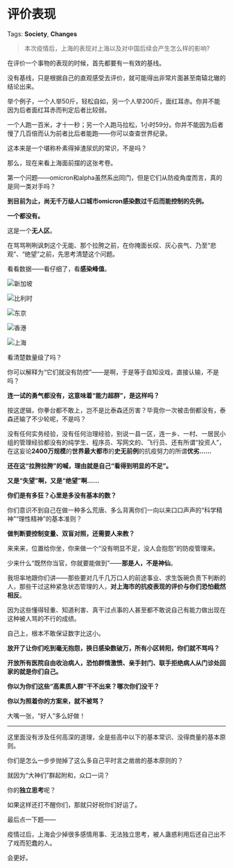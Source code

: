 # 评价表现

Tags: **Society**, **Changes**

> 本次疫情后，上海的表现对上海以及对中国后续会产生怎么样的影响?



在评价一个事物的表现的时候，首先都要有一有效的基线。

没有基线，只是根据自己的直观感受去评价，就可能得出非常片面甚至南辕北辙的结论出来。

举个例子，一个人举50斤，轻松自如，另一个人举200斤，面红耳赤。你并不能因为后者面红耳赤而判定后者比较弱。

一个人跑一百米，才十一秒；另一个人跑马拉松，1小时59分。你并不能因为后者慢了几百倍而认为前者比后者能跑——你可以查查世界纪录。

这本来是一个堪称朴素得掉渣尿炕的常识，不是吗？

那么，现在来看上海面前摆的这张考卷。

第一个问题——omicron和alpha虽然系出同门，但是它们从防疫角度而言，真的是同一类对手吗？

**到目前为止，尚无千万级人口城市omicron感染数过千后而能控制的先例。**

**一个都没有。**

这是一个**无人区**。

在骂骂咧咧讽刺这个无能、那个拉胯之前，在你掩面长叹、灰心丧气、乃至“悲观”、“绝望”之前，先思考清楚这个问题。

看看数据——看仔细了，看**感染峰值**。

![](https://picx.zhimg.com/50/v2-92ee824d7da9872b78b3eaad173926bc_720w.jpg?source=1940ef5c)新加坡

  


![](https://pic1.zhimg.com/50/v2-daf8edfe1ba27ea6ea19aae824983984_720w.jpg?source=1940ef5c)比利时

  


![](https://picx.zhimg.com/50/v2-c1eeb31a984627c1d75e013d7421e278_720w.jpg?source=1940ef5c)东京

  


![](https://pic1.zhimg.com/50/v2-68b0310c8110249a75d6a729824cea77_720w.jpg?source=1940ef5c)香港

  


![](https://pic1.zhimg.com/50/v2-71fed53bac3d4bc6b8dac9bbd2003efc_720w.jpg?source=1940ef5c)上海

看清楚数量级了吗？

你可以解释为“它们就没有防控”——是啊，于是等于自知没戏，直接认输，不是吗？

**连一试的勇气都没有，这意味着“能力超群”，是这样吗？**

按这逻辑，你拳台都不敢上，岂不是比泰森还厉害？毕竟你一次被击倒都没有，泰森还输了不少轮呢，不是吗？

  


没有任何实务经验，没有任何治理经验，别说一县一区，连一乡、一村、一居民小组的管理经验都没有的纯学生、程序员、写网文的、飞行员、还有所谓“投资人”，在这妄论**2400万规模**的**世界最大都市**的**史无前例**的抗疫努力的所谓**优劣……**

**还在这“拉胯拉胯”的喊，理由就是自己“看得到明显的不足”。**

**又是“失望”啊，又是“绝望”啊……**

**你们是有多狂？心里是多没有基本的数？**

你们意识不到自己在做一种多么荒唐、多么背离你们一向以来口口声声的“科学精神”“理性精神”的基本准则？

**做判断要控制变量、双盲对照，还需要人来教？**

  


来来来，位置给你坐，你来做一个“没有明显不足，没人会抱怨”的防疫管理来。

少来什么“既然你当官，你就要能做到”——**那是人，不是神仙**。

我坦率地跟你们讲——那些要对几千几万口人的前途事业、求生饭碗负责下判断的人，那些干过这种紧急状态管理的人，**对上海市的抗疫表现的评价与你们恐怕截然相反**。

因为这些懂得轻重、知道利害、真干过点事的人甚至都不敢说自己有能力做出现在这种被人骂的不行的成绩。

自己上，根本不敢保证数字比这小。

**放开了让你们吃到毫无抱怨，换日感染数破万，所有小区转阳，你们就不骂吗？**

**开放所有医院自由收治病人，恐怕群情激愤、亲手封门、联手拒绝病人从门诊处回家的就是你们自己。**

**你以为你们这些“高素质人群”干不出来？哪次你们没干？**

**你以为照着你的方案来，就不被骂？**

  


大嘴一张，“好人”多么好做！



---

这里面没有涉及任何高深的道理，全是些高中以下的基本常识、没得商量的基本原则。

你们是怎么一步步抛掉了这么多自己平时言之凿凿的基本原则的？

就因为“大神们”群起附和，众口一词？

你的**独立思考**呢？

  


如果这样还打不醒你们，那就只好祝你们好运了。

最后点一下题——

疫情过后，上海会少掉很多感情用事、无法独立思考，被人蛊惑利用后还自己出不了戏而犯蠢的人。

会更好。



